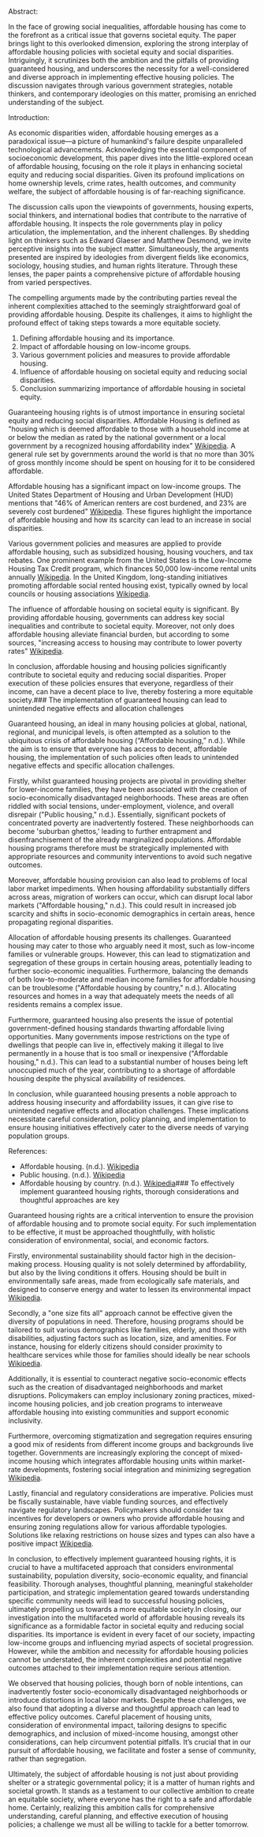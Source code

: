 Abstract:

In the face of growing social inequalities, affordable housing has come to the forefront as a critical issue that governs societal equity. The paper brings light to this overlooked dimension, exploring the strong interplay of affordable housing policies with societal equity and social disparities. Intriguingly, it scrutinizes both the ambition and the pitfalls of providing guaranteed housing, and underscores the necessity for a well-considered and diverse approach in implementing effective housing policies. The discussion navigates through various government strategies, notable thinkers, and contemporary ideologies on this matter, promising an enriched understanding of the subject.

Introduction:

As economic disparities widen, affordable housing emerges as a paradoxical issue—a picture of humankind's failure despite unparalleled technological advancements. Acknowledging the essential component of socioeconomic development, this paper dives into the little-explored ocean of affordable housing, focusing on the role it plays in enhancing societal equity and reducing social disparities. Given its profound implications on home ownership levels, crime rates, health outcomes, and community welfare, the subject of affordable housing is of far-reaching significance.

The discussion calls upon the viewpoints of governments, housing experts, social thinkers, and international bodies that contribute to the narrative of affordable housing. It inspects the role governments play in policy articulation, the implementation, and the inherent challenges. By shedding light on thinkers such as Edward Glaeser and Matthew Desmond, we invite perceptive insights into the subject matter. Simultaneously, the arguments presented are inspired by ideologies from divergent fields like economics, sociology, housing studies, and human rights literature. Through these lenses, the paper paints a comprehensive picture of affordable housing from varied perspectives.

The compelling arguments made by the contributing parties reveal the inherent complexities attached to the seemingly straightforward goal of providing affordable housing. Despite its challenges, it aims to highlight the profound effect of taking steps towards a more equitable society.
1. Defining affordable housing and its importance. 
2. Impact of affordable housing on low-income groups. 
3. Various government policies and measures to provide affordable housing. 
4. Influence of affordable housing on societal equity and reducing social disparities.
5. Conclusion summarizing importance of affordable housing in societal equity. 

Guaranteeing housing rights is of utmost importance in ensuring societal equity and reducing social disparities. Affordable Housing is defined as "housing which is deemed affordable to those with a household income at or below the median as rated by the national government or a local government by a recognized housing affordability index" [Wikipedia](https://en.wikipedia.org/wiki/Affordable_housing). A general rule set by governments around the world is that no more than 30% of gross monthly income should be spent on housing for it to be considered affordable. 

Affordable housing has a significant impact on low-income groups. The United States Department of Housing and Urban Development (HUD) mentions that "46% of American renters are cost burdened, and 23% are severely cost burdened" [Wikipedia](https://en.wikipedia.org/wiki/Housing_gap). These figures highlight the importance of affordable housing and how its scarcity can lead to an increase in social disparities.

Various government policies and measures are applied to provide affordable housing, such as subsidized housing, housing vouchers, and tax rebates. One prominent example from the United States is the Low-Income Housing Tax Credit program, which finances 50,000 low-income rental units annually [Wikipedia](https://en.wikipedia.org/wiki/Subsidized_housing_in_the_United_States). In the United Kingdom, long-standing initiatives promoting affordable social rented housing exist, typically owned by local councils or housing associations [Wikipedia](https://en.wikipedia.org/wiki/Affordable_housing_by_country).

The influence of affordable housing on societal equity is significant. By providing affordable housing, governments can address key social inequalities and contribute to societal equity. Moreover, not only does affordable housing alleviate financial burden, but according to some sources, "increasing access to housing may contribute to lower poverty rates" [Wikipedia](https://en.wikipedia.org/wiki/Subsidized_housing).

In conclusion, affordable housing and housing policies significantly contribute to societal equity and reducing social disparities. Proper execution of these policies ensures that everyone, regardless of their income, can have a decent place to live, thereby fostering a more equitable society.### The implementation of guaranteed housing can lead to unintended negative effects and allocation challenges

Guaranteed housing, an ideal in many housing policies at global, national, regional, and municipal levels, is often attempted as a solution to the ubiquitous crisis of affordable housing (“Affordable housing,” n.d.). While the aim is to ensure that everyone has access to decent, affordable housing, the implementation of such policies often leads to unintended negative effects and specific allocation challenges. 

Firstly, whilst guaranteed housing projects are pivotal in providing shelter for lower-income families, they have been associated with the creation of socio-economically disadvantaged neighborhoods. These areas are often riddled with social tensions, under-employment, violence, and overall disrepair ("Public housing," n.d.). Essentially, significant pockets of concentrated poverty are inadvertently fostered. These neighborhoods can become 'suburban ghettos,' leading to further entrapment and disenfranchisement of the already marginalized populations. Affordable housing programs therefore must be strategically implemented with appropriate resources and community interventions to avoid such negative outcomes.

Moreover, affordable housing provision can also lead to problems of local labor market impediments. When housing affordability substantially differs across areas, migration of workers can occur, which can disrupt local labor markets ("Affordable housing," n.d.). This could result in increased job scarcity and shifts in socio-economic demographics in certain areas, hence propagating regional disparities.

Allocation of affordable housing presents its challenges. Guaranteed housing may cater to those who arguably need it most, such as low-income families or vulnerable groups. However, this can lead to stigmatization and segregation of these groups in certain housing areas, potentially leading to further socio-economic inequalities. Furthermore, balancing the demands of both low-to-moderate and median income families for affordable housing can be troublesome ("Affordable housing by country," n.d.). Allocating resources and homes in a way that adequately meets the needs of all residents remains a complex issue.

Furthermore, guaranteed housing also presents the issue of potential government-defined housing standards thwarting affordable living opportunities. Many governments impose restrictions on the type of dwellings that people can live in, effectively making it illegal to live permanently in a house that is too small or inexpensive ("Affordable housing," n.d.). This can lead to a substantial number of houses being left unoccupied much of the year, contributing to a shortage of affordable housing despite the physical availability of residences.

In conclusion, while guaranteed housing presents a noble approach to address housing insecurity and affordability issues, it can give rise to unintended negative effects and allocation challenges. These implications necessitate careful consideration, policy planning, and implementation to ensure housing initiatives effectively cater to the diverse needs of varying population groups.

References:

- Affordable housing. (n.d.). [Wikipedia](https://en.wikipedia.org/wiki/Affordable_housing)
- Public housing. (n.d.). [Wikipedia](https://en.wikipedia.org/wiki/Public_housing)
- Affordable housing by country. (n.d.). [Wikipedia](https://en.wikipedia.org/wiki/Affordable_housing_by_country)### To effectively implement guaranteed housing rights, thorough considerations and thoughtful approaches are key

Guaranteed housing rights are a critical intervention to ensure the provision of affordable housing and to promote social equity. For such implementation to be effective, it must be approached thoughtfully, with holistic consideration of environmental, social, and economic factors.

Firstly, environmental sustainability should factor high in the decision-making process. Housing quality is not solely determined by affordability, but also by the living conditions it offers. Housing should be built in environmentally safe areas, made from ecologically safe materials, and designed to conserve energy and water to lessen its environmental impact [Wikipedia](https://en.wikipedia.org/wiki/Affordable_housing).

Secondly, a "one size fits all" approach cannot be effective given the diversity of populations in need. Therefore, housing programs should be tailored to suit various demographics like families, elderly, and those with disabilities, adjusting factors such as location, size, and amenities. For instance, housing for elderly citizens should consider proximity to healthcare services while those for families should ideally be near schools [Wikipedia](https://en.wikipedia.org/wiki/Affordable_housing_by_country).

Additionally, it is essential to counteract negative socio-economic effects such as the creation of disadvantaged neighborhoods and market disruptions. Policymakers can employ inclusionary zoning practices, mixed-income housing policies, and job creation programs to interweave affordable housing into existing communities and support economic inclusivity. 

Furthermore, overcoming stigmatization and segregation requires ensuring a good mix of residents from different income groups and backgrounds live together. Governments are increasingly exploring the concept of mixed-income housing which integrates affordable housing units within market-rate developments, fostering social integration and minimizing segregation [Wikipedia](https://en.wikipedia.org/wiki/Mixed-income_housing).

Lastly, financial and regulatory considerations are imperative. Policies must be fiscally sustainable, have viable funding sources, and effectively navigate regulatory landscapes. Policymakers should consider tax incentives for developers or owners who provide affordable housing and ensuring zoning regulations allow for various affordable typologies. Solutions like relaxing restrictions on house sizes and types can also have a positive impact [Wikipedia](https://en.wikipedia.org/wiki/Affordable_housing).

In conclusion, to effectively implement guaranteed housing rights, it is crucial to have a multifaceted approach that considers environmental sustainability, population diversity, socio-economic equality, and financial feasibility. Thorough analyses, thoughtful planning, meaningful stakeholder participation, and strategic implementation geared towards understanding specific community needs will lead to successful housing policies, ultimately propelling us towards a more equitable society.In closing, our investigation into the multifaceted world of affordable housing reveals its significance as a formidable factor in societal equity and reducing social disparities. Its importance is evident in every facet of our society, impacting low-income groups and influencing myriad aspects of societal progression. However, while the ambition and necessity for affordable housing policies cannot be understated, the inherent complexities and potential negative outcomes attached to their implementation require serious attention.

We observed that housing policies, though born of noble intentions, can inadvertently foster socio-economically disadvantaged neighborhoods or introduce distortions in local labor markets. Despite these challenges, we also found that adopting a diverse and thoughtful approach can lead to effective policy outcomes. Careful placement of housing units, consideration of environmental impact, tailoring designs to specific demographics, and inclusion of mixed-income housing, amongst other considerations, can help circumvent potential pitfalls. It’s crucial that in our pursuit of affordable housing, we facilitate and foster a sense of community, rather than segregation.

Ultimately, the subject of affordable housing is not just about providing shelter or a strategic governmental policy; it is a matter of human rights and societal growth. It stands as a testament to our collective ambition to create an equitable society, where everyone has the right to a safe and affordable home. Certainly, realizing this ambition calls for comprehensive understanding, careful planning, and effective execution of housing policies; a challenge we must all be willing to tackle for a better tomorrow.
